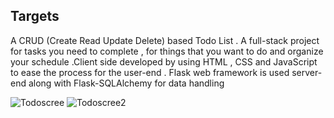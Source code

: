 ## Targets
A CRUD (Create Read Update Delete) based Todo List . A full-stack project for tasks you need to complete , for things that you want to do and organize your schedule .Client side developed by using HTML , CSS and JavaScript to ease the process for the user-end . Flask web framework is used server-end along with Flask-SQLAlchemy for data handling 


![Todoscree](https://user-images.githubusercontent.com/71227896/182150702-56611c59-846a-4bf9-83c9-2971a496e192.png)
![Todoscree2](https://user-images.githubusercontent.com/71227896/182152461-476bc38a-ac00-44a3-9c03-05a3da8793ab.png)
